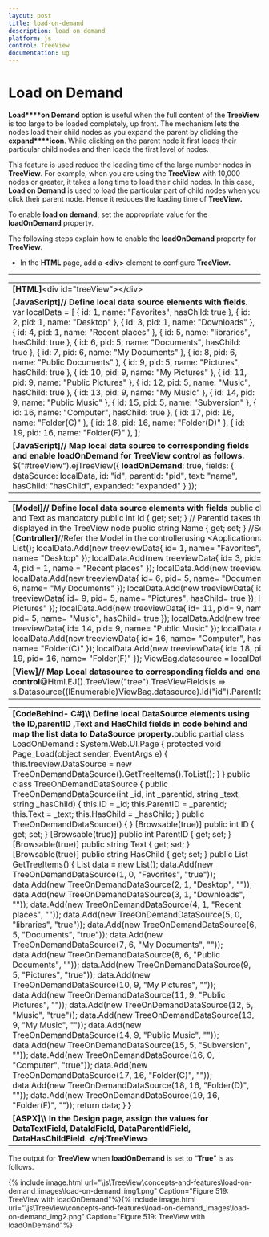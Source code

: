```yaml
---
layout: post
title: load-on-demand
description: load on demand
platform: js
control: TreeView
documentation: ug
---
```


# Load on Demand

**Load****on Demand** option is useful when the full content of the **TreeView** is too large to be loaded completely, up front. The mechanism lets the nodes load their child nodes as you expand the parent by clicking the **expand****icon**. While clicking on the parent node it first loads their particular child nodes and then loads the first level of nodes.

This feature is used reduce the loading time of the large number nodes in **TreeView**. For example, when you are using the **TreeView** with 10,000 nodes or greater, it takes a long time to load their child nodes. In this case, **Load on Demand** is used to load the particular part of child nodes when you click their parent node. Hence it reduces the loading time of **TreeView.**

To enable **load on demand**, set the appropriate value for the **loadOnDemand** property.

The following steps explain how to enable the **loadOnDemand** property for **TreeView**.

* In the **HTML** page, add a **&lt;div&gt;** element to configure **TreeView.**

****

<table>
<tr>
<td>
<b>[HTML]</b>&lt;div id="treeView"&gt;&lt;/div&gt;</td></tr>
<tr>
<td>
<b>[JavaScript]</b><b>// Define local data source elements with fields.</b>              var localData = [                   { id: 1, name: "Favorites", hasChild: true },                   { id: 2, pid: 1, name: "Desktop" },                   { id: 3, pid: 1, name: "Downloads" },                   { id: 4, pid: 1, name: "Recent places" },                   { id: 5, name: "libraries", hasChild: true },                   { id: 6, pid: 5, name: "Documents", hasChild: true },                   { id: 7, pid: 6, name: "My Documents" },                   { id: 8, pid: 6, name: "Public Documents" },                   { id: 9, pid: 5, name: "Pictures", hasChild: true },                   { id: 10, pid: 9, name: "My Pictures" },                   { id: 11, pid: 9, name: "Public Pictures" },                   { id: 12, pid: 5, name: "Music", hasChild: true },                   { id: 13, pid: 9, name: "My Music" },                   { id: 14, pid: 9, name: "Public Music" },                   { id: 15, pid: 5, name: "Subversion" },                   { id: 16, name: "Computer", hasChild: true },                   { id: 17, pid: 16, name: "Folder(C)" },                   { id: 18, pid: 16, name: "Folder(D)" },                   { id: 19, pid: 16, name: "Folder(F)" },        ];</td></tr>
<tr>
<td>
            <b>[JavaScript]</b><b>// Map local data source to corresponding fields and enable loadOnDemand for TreeView control as follows.</b>            $("#treeView").ejTreeView({                <b>loadOnDemand</b>: true,                fields: { dataSource: localData, id: "id", parentId: "pid", text: "name", hasChild: "hasChild", expanded: "expanded" }            });</td></tr>
</table>


<table>
<tr>
<td>
<b>[Model]</b><b>// Define local data source elements with  fields            </b>public class treeviewData    {       //TreeView data source should have Id, ParentId and Text as mandatory        public int Id { get; set; }       // ParentId takes the value of the parent nodes Id        public int Pid { get; set; }       //Text to be displayed in the TreeView node        public string Name { get; set; }       //Set to true if node has children        public bool HasChild { get; set; }          }<b>[Controller]</b>//Refer the Model in the controllerusing &lt;Applicationname&gt;.Models;public ActionResult Index()    {            List<treeviewData> localData = new List<treeviewData>();            localData.Add(new treeviewData{ id= 1, name= "Favorites", hasChild= true });            localData.Add(new treeviewData{ id= 2, pid= 1, name= "Desktop" });            localData.Add(new treeviewData{ id= 3, pid= 1, name= "Downloads" });            localData.Add(new treeviewData{ id = 4, pid = 1, name = "Recent places" });            localData.Add(new treeviewData{ id= 5, name= "libraries", hasChild= true });            localData.Add(new treeviewData{ id= 6, pid= 5, name= "Documents", hasChild= true });            localData.Add(new treeviewData{ id= 7, pid= 6, name= "My Documents" });            localData.Add(new treeviewData{ id= 8, pid= 6, name= "Public Documents" });            localData.Add(new treeviewData{ id= 9, pid= 5, name= "Pictures", hasChild= true });            localData.Add(new treeviewData{ id= 10, pid= 9, name= "My Pictures" });            localData.Add(new treeviewData{ id= 11, pid= 9, name= "Public Pictures" });            localData.Add(new treeviewData{ id= 12, pid= 5, name= "Music", hasChild= true });            localData.Add(new treeviewData{ id= 13, pid= 9, name= "My Music" });            localData.Add(new treeviewData{ id= 14, pid= 9, name= "Public Music" });            localData.Add(new treeviewData{ id= 15, pid= 5, name= "Subversion" });            localData.Add(new treeviewData{ id= 16, name= "Computer", hasChild= true });            localData.Add(new treeviewData{ id= 17, pid= 16, name= "Folder(C)" });            localData.Add(new treeviewData{ id= 18, pid= 16, name= "Folder(D)" });            localData.Add(new treeviewData{ id= 19, pid= 16, name= "Folder(F)" });                                                                                      ViewBag.datasource = localData;            return View();   }</td></tr>
<tr>
<td>
<b>[View]</b><b>// Map Local datasource to corresponding fields and enable LoadOnDemand for TreeView control</b>@Html.EJ().TreeView("tree").TreeViewFields(s => s.Datasource((IEnumerable<treeviewData>)ViewBag.datasource).Id("id").ParentId("pid").Text("name").HasChild("hasChild")).<b>LoadOnDemand(true)</b> </td></tr>
</table>


<table>
<tr>
<td>
<b>[CodeBehind- C#]</b><b>\\ Define local DataSource elements using the ID,parentID ,Text and HasChild fields in code behind and map the list data to DataSource property.</b>public partial class LoadOnDemand : System.Web.UI.Page    {        protected void Page_Load(object sender, EventArgs e)        {            this.treeview.DataSource = new TreeOnDemandDataSource().GetTreeItems().ToList();        }    }    public class TreeOnDemandDataSource    {        public TreeOnDemandDataSource(int _id, int _parentid, string _text, string _hasChild)        {            this.ID = _id;            this.ParentID = _parentid;            this.Text = _text;            this.HasChild = _hasChild;        }        public TreeOnDemandDataSource()        { }        [Browsable(true)]        public int ID        {            get;            set;        }        [Browsable(true)]        public int ParentID        {            get;            set;        }        [Browsable(true)]        public string Text        {            get;            set;        }        [Browsable(true)]        public string HasChild        {            get;            set;        }        public List<TreeOnDemandDataSource> GetTreeItems()        {            List<TreeOnDemandDataSource> data = new List<TreeOnDemandDataSource>();            data.Add(new TreeOnDemandDataSource(1, 0, "Favorites", "true"));            data.Add(new TreeOnDemandDataSource(2, 1, "Desktop", ""));            data.Add(new TreeOnDemandDataSource(3, 1, "Downloads", ""));            data.Add(new TreeOnDemandDataSource(4, 1, "Recent places", ""));            data.Add(new TreeOnDemandDataSource(5, 0, "libraries", "true"));            data.Add(new TreeOnDemandDataSource(6, 5, "Documents", "true"));            data.Add(new TreeOnDemandDataSource(7, 6, "My Documents", ""));            data.Add(new TreeOnDemandDataSource(8, 6, "Public Documents", ""));            data.Add(new TreeOnDemandDataSource(9, 5, "Pictures", "true"));            data.Add(new TreeOnDemandDataSource(10, 9, "My Pictures", ""));            data.Add(new TreeOnDemandDataSource(11, 9, "Public Pictures", ""));            data.Add(new TreeOnDemandDataSource(12, 5, "Music", "true"));            data.Add(new TreeOnDemandDataSource(13, 9, "My Music", ""));            data.Add(new TreeOnDemandDataSource(14, 9, "Public Music", ""));            data.Add(new TreeOnDemandDataSource(15, 5, "Subversion", ""));            data.Add(new TreeOnDemandDataSource(16, 0, "Computer", "true"));            data.Add(new TreeOnDemandDataSource(17, 16, "Folder(C)", ""));            data.Add(new TreeOnDemandDataSource(18, 16, "Folder(D)", ""));            data.Add(new TreeOnDemandDataSource(19, 16, "Folder(F)", ""));            return data;        }<b>    }</b></td></tr>
<tr>
<td>
<b>[ASPX]</b><b>\\ In the Design page, assign the values for DataTextField, DataIdField, DataParentIdField, DataHasChildField.</b>  <ej:TreeView ID="treeview" runat="server" DataTextField="Text" DataIdField="ID"        DataParentIdField="ParentID" DataHasChildField="HasChild"><b>    &lt;/ej:TreeView&gt;</b></td></tr>
</table>


The output for **TreeView** when **loadOnDemand** is set to “**True**” is as follows.



{% include image.html url="\js\TreeView\concepts-and-features\load-on-demand_images\load-on-demand_img1.png" Caption="Figure 519: TreeView with loadOnDemand"%}{% include image.html url="\js\TreeView\concepts-and-features\load-on-demand_images\load-on-demand_img2.png" Caption="Figure 519: TreeView with loadOnDemand"%}

